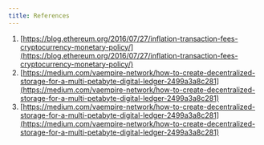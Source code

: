 ```yaml
---
title: References
---
```


1. [https://blog.ethereum.org/2016/07/27/inflation-transaction-fees-cryptocurrency-monetary-policy/](https://blog.ethereum.org/2016/07/27/inflation-transaction-fees-cryptocurrency-monetary-policy/)
2. [https://medium.com/vaempire-network/how-to-create-decentralized-storage-for-a-multi-petabyte-digital-ledger-2499a3a8c281](https://medium.com/vaempire-network/how-to-create-decentralized-storage-for-a-multi-petabyte-digital-ledger-2499a3a8c281)
3. [https://medium.com/vaempire-network/how-to-create-decentralized-storage-for-a-multi-petabyte-digital-ledger-2499a3a8c281](https://medium.com/vaempire-network/how-to-create-decentralized-storage-for-a-multi-petabyte-digital-ledger-2499a3a8c281)
